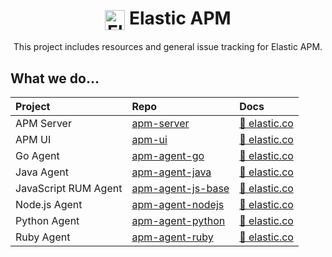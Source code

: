 <h1 align='center'><img src='https://github.com/elastic/apm/blob/master/apm-logo.svg' alt='Elastic APM' width='32' valign='middle' /> Elastic APM</h1>

<p align='center'>This project includes resources and general issue tracking for Elastic APM.</p>

## What we do…

| Project              | Repo                  | Docs                                    |
| :-                   | :-                    | :-                                      |
| APM Server           | [apm-server][]        | [📘 elastic.co][apm-server-docs]        |
| APM UI               | [apm-ui][]            | [📘 elastic.co][apm-ui-docs]            |
| Go Agent             | [apm-agent-go][]      | [📘 elastic.co][apm-agent-go-docs]      |
| Java Agent           | [apm-agent-java][]    | [📘 elastic.co][apm-agent-java-docs]    |
| JavaScript RUM Agent | [apm-agent-js-base][] | [📘 elastic.co][apm-agent-js-base-docs] |
| Node.js Agent        | [apm-agent-nodejs][]  | [📘 elastic.co][apm-agent-nodejs-docs]  |
| Python Agent         | [apm-agent-python][]  | [📘 elastic.co][apm-agent-python-docs]  |
| Ruby Agent           | [apm-agent-ruby][]    | [📘 elastic.co][apm-agent-ruby-docs]    |


[apm-server]: https://github.com/elastic/apm-server
[apm-ui]: https://github.com/elastic/kibana/tree/master/x-pack/plugins/apm
[apm-ui-docs]: https://www.elastic.co/guide/en/kibana/current/xpack-apm.html
[apm-server-docs]: https://www.elastic.co/guide/en/apm/server/current/index.html
[apm-agent-go-docs]: https://www.elastic.co/guide/en/apm/agent/go/current/index.html
[apm-agent-go]: https://github.com/elastic/apm-agent-go
[apm-agent-java-docs]: https://www.elastic.co/guide/en/apm/agent/java/current/index.html
[apm-agent-java]: https://github.com/elastic/apm-agent-java
[apm-agent-js-base-docs]: https://www.elastic.co/guide/en/apm/agent/js-base/current/index.html
[apm-agent-js-base]: https://github.com/elastic/apm-agent-js-base
[apm-agent-nodejs-docs]: https://www.elastic.co/guide/en/apm/agent/nodejs/current/index.html
[apm-agent-nodejs]: https://github.com/elastic/apm-agent-nodejs
[apm-agent-python-docs]: https://www.elastic.co/guide/en/apm/agent/python/current/index.html
[apm-agent-python]: https://github.com/elastic/apm-agent-python
[apm-agent-ruby-docs]: https://www.elastic.co/guide/en/apm/agent/ruby/current/index.html
[apm-agent-ruby]: https://github.com/elastic/apm-agent-ruby
